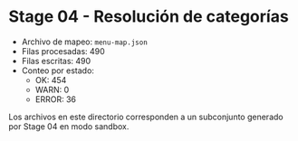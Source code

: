 # Stage 04 - Resolución de categorías

* Archivo de mapeo: `menu-map.json`
* Filas procesadas: 490
* Filas escritas: 490
* Conteo por estado:
  * OK: 454
  * WARN: 0
  * ERROR: 36

Los archivos en este directorio corresponden a un subconjunto generado por Stage 04 en modo sandbox.
